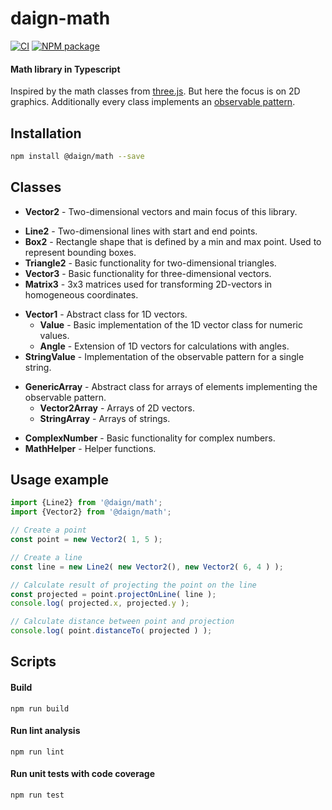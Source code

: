 # daign-math

[![CI][ci-icon]][ci-url]
[![NPM package][npm-icon]][npm-url]

#### Math library in Typescript

Inspired by the math classes from [three.js](https://github.com/mrdoob/three.js/).
But here the focus is on 2D graphics.
Additionally every class implements an [observable pattern](https://github.com/daign/daign-observable).

## Installation

```sh
npm install @daign/math --save
```

## Classes

+ **Vector2** - Two-dimensional vectors and main focus of this library.

<!-- -->

+ **Line2** - Two-dimensional lines with start and end points.
+ **Box2** - Rectangle shape that is defined by a min and max point. Used to represent bounding boxes.
+ **Triangle2** - Basic functionality for two-dimensional triangles.
+ **Vector3** - Basic functionality for three-dimensional vectors.
+ **Matrix3** - 3x3 matrices used for transforming 2D-vectors in homogeneous coordinates.

<!-- -->

+ **Vector1** - Abstract class for 1D vectors.
  + **Value** - Basic implementation of the 1D vector class for numeric values.
  + **Angle** - Extension of 1D vectors for calculations with angles.
+ **StringValue** - Implementation of the observable pattern for a single string.

<!-- -->

+ **GenericArray** - Abstract class for arrays of elements implementing the observable pattern.
  + **Vector2Array** - Arrays of 2D vectors.
  + **StringArray** - Arrays of strings.

<!-- -->

+ **ComplexNumber** - Basic functionality for complex numbers.
+ **MathHelper** - Helper functions.

## Usage example

```typescript
import {Line2} from '@daign/math';
import {Vector2} from '@daign/math';

// Create a point
const point = new Vector2( 1, 5 );

// Create a line
const line = new Line2( new Vector2(), new Vector2( 6, 4 ) );

// Calculate result of projecting the point on the line
const projected = point.projectOnLine( line );
console.log( projected.x, projected.y );

// Calculate distance between point and projection
console.log( point.distanceTo( projected ) );
```

## Scripts

#### Build

    npm run build

#### Run lint analysis

    npm run lint

#### Run unit tests with code coverage

    npm run test

[ci-icon]: https://github.com/daign/daign-math/workflows/CI/badge.svg
[ci-url]: https://github.com/daign/daign-math/actions
[npm-icon]: https://img.shields.io/npm/v/@daign/math.svg
[npm-url]: https://www.npmjs.com/package/@daign/math
